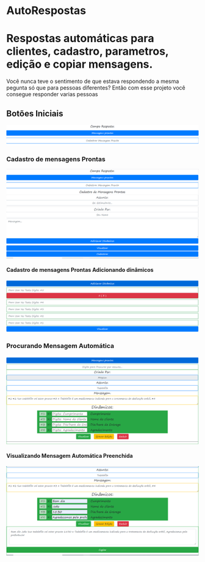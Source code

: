 # AutoRespostas
<h1>Respostas automáticas para clientes, cadastro, parametros, edição e copiar mensagens.</h1>
<p>Você nunca teve o sentimento de que estava respondendo a mesma pegunta só que para pessoas diferentes? Então com esse projeto você consegue responder varias pessoas </p>
<h2>Botões Iniciais</h2>
<img src='img/Apresentando/msgsAuto.PNG'>
<h3>Cadastro de mensagens Prontas</h3>
<img src='img/Apresentando/msgsAutoCadastro.PNG'>
<h4>Cadastro de mensagens Prontas Adicionando dinâmicos</h4>
<img src='img/Apresentando/msgsAutoAdicionarDinamicos.PNG'>
<h3>Procurando Mensagem Automática</h3>
<img src='img/Apresentando/msgsAutoProcurando.PNG'>
<h4>Visualizando Mensagem Automática Preenchida</h4>
<img src='img/Apresentando/msgsAutoVisualizando.PNG'>


